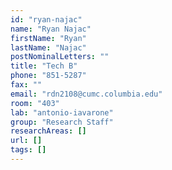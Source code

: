 ```yaml
---
id: "ryan-najac"
name: "Ryan Najac"
firstName: "Ryan"
lastName: "Najac"
postNominalLetters: ""
title: "Tech B"
phone: "851-5287"
fax: ""
email: "rdn2108@cumc.columbia.edu"
room: "403"
lab: "antonio-iavarone"
group: "Research Staff"
researchAreas: []
url: []
tags: []
---
```

